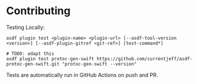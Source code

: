 # Contributing

Testing Locally:

```shell
asdf plugin test <plugin-name> <plugin-url> [--asdf-tool-version <version>] [--asdf-plugin-gitref <git-ref>] [test-command*]

# TODO: adapt this
asdf plugin test protoc-gen-swift https://github.com/currentjeff/asdf-protoc-gen-swift.git "protoc-gen-swift --version"
```

Tests are automatically run in GitHub Actions on push and PR.
